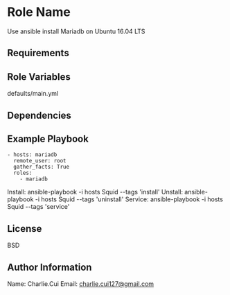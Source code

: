 Role Name
=========
Use ansible install Mariadb on Ubuntu 16.04 LTS 
 
Requirements
------------
 
 
Role Variables
--------------
defaults/main.yml 
 
Dependencies
------------
 
Example Playbook
----------------
    - hosts: mariadb
      remote_user: root
      gather_facts: True
      roles:
        - mariadb
 
Install: ansible-playbook -i hosts Squid --tags 'install'
Unstall: ansible-playbook -i hosts Squid --tags 'uninstall'
Service: ansible-playbook -i hosts Squid --tags 'service'
 
License
-------
BSD
 
Author Information
------------------
Name: Charlie.Cui
Email: charlie.cui127@gmail.com  

